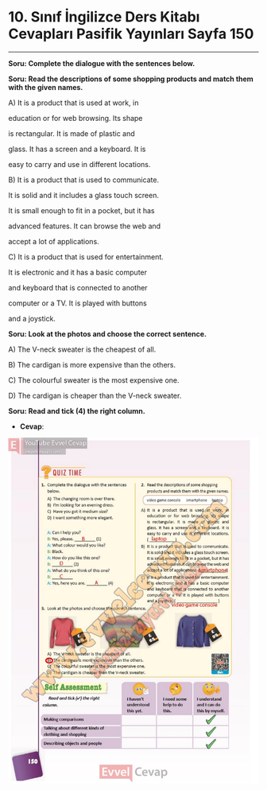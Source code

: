 # 10. Sınıf İngilizce Ders Kitabı Cevapları Pasifik Yayınları Sayfa 150

---

**Soru: Complete the dialogue with the sentences below.**

**Soru: Read the descriptions of some shopping products and match them with the given names.**

A) It is a product that is used at work, in

 education or for web browsing. Its shape

 is rectangular. It is made of plastic and

 glass. It has a screen and a keyboard. It is

 easy to carry and use in different locations.

 B) It is a product that is used to communicate.

 It is solid and it includes a glass touch screen.

 It is small enough to fit in a pocket, but it has

 advanced features. It can browse the web and

 accept a lot of applications.

 C) It is a product that is used for entertainment.

 It is electronic and it has a basic computer

 and keyboard that is connected to another

 computer or a TV. It is played with buttons

 and a joystick.

**Soru: Look at the photos and choose the correct sentence.**

A) The V-neck sweater is the cheapest of all.

 B) The cardigan is more expensive than the others.

 C) The colourful sweater is the most expensive one.

 D) The cardigan is cheaper than the V-neck sweater.

**Soru: Read and tick (4) the right column.**

-   **Cevap**:

![Image 1](./image_1.jpg)